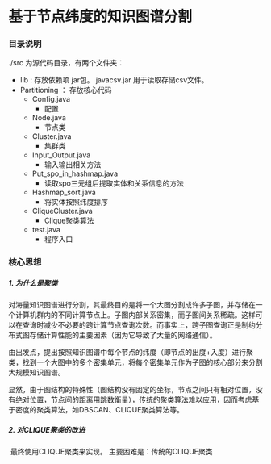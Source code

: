 # 基于节点纬度的知识图谱分割

 ###  目录说明

./src 为源代码目录，有两个文件夹：

- lib : 存放依赖项 jar包。 javacsv.jar 用于读取存储csv文件。
- Partitioning ： 存放核心代码
    - Config.java 
        - 配置
    - Node.java 
        - 节点类
    - Cluster.java   
        - 集群类
    - Input_Output.java 
        - 输入输出相关方法
    - Put_spo_in_hashmap.java
        - 读取spo三元组后提取实体和关系信息的方法
    - Hashmap_sort.java 
        -  将实体按照纬度排序 
    - CliqueCluster.java  
        - Clique聚类算法
    - test.java  
        - 程序入口



### 核心思想

##### 1. 为什么是聚类

​	对海量知识图谱进行分割，其最终目的是将一个大图分割成许多子图，并存储在一个计算机群内的不同计算节点上。子图内部关系密集，而子图间关系稀疏。这样可以在查询时减少不必要的跨计算节点查询次数。而事实上，跨子图查询正是制约分布式图存储计算性能的主要因素（因为它导致了大量的网络通信）。

​	由出发点，提出按照知识图谱中每个节点的纬度（即节点的出度+入度）进行聚类，找到一个大图中的多个密集单元，将每个密集单元作为子图的核心部分来分割大规模知识图谱。

​	显然，由于图结构的特殊性（图结构没有固定的坐标，节点之间只有相对位置，没有绝对位置，节点间的距离用跳数衡量），传统的聚类算法难以应用，因而考虑基于密度的聚类算法，如DBSCAN、CLIQUE聚类算法等。

##### 2. 对CLIQUE聚类的改进

​	最终使用CLIQUE聚类来实现。 主要困难是：传统的CLIQUE聚类